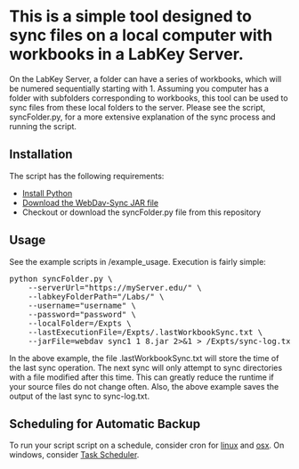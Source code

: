 # This is a simple tool designed to sync files on a local computer with workbooks in a LabKey Server.  

On the LabKey Server, a folder can have a series of workbooks, which will be numered sequentially starting with 1.  Assuming
you computer has a folder with subfolders corresponding to workbooks, this tool can be used to sync files from these local folders 
to the server.  Please see the script, syncFolder.py, for a more extensive explanation of the sync process and running the script.

## Installation

The script has the following requirements:

- [Install Python](https://www.python.org/downloads/)
- [Download the WebDav-Sync JAR file](https://sourceforge.net/projects/webdav-sync/)
- Checkout or download the syncFolder.py file from this repository

## Usage

See the example scripts in /example_usage.  Execution is fairly simple:

<pre>
python syncFolder.py \
	--serverUrl="https://myServer.edu/" \
	--labkeyFolderPath="/Labs/" \
	--username="username" \
	--password="password" \
	--localFolder=/Expts \
	--lastExecutionFile=/Expts/.lastWorkbookSync.txt \
	--jarFile=webdav_sync1_1_8.jar 2>&1 > /Expts/sync-log.txt
</pre>

In the above example, the file .lastWorkbookSync.txt will store the time of the last sync operation.  The next sync will only attempt to sync directories with a file modified after this time.  This can greatly reduce the runtime if your source files do not change often.  Also, the above example saves the output of the last sync to sync-log.txt.

## Scheduling for Automatic Backup

To run your script script on a schedule, consider cron for [linux](https://www.cyberciti.biz/faq/how-do-i-add-jobs-to-cron-under-linux-or-unix-oses/) and [osx](https://ole.michelsen.dk/blog/schedule-jobs-with-crontab-on-mac-osx.html).  On windows, consider [Task Scheduler](https://www.digitalcitizen.life/how-create-task-basic-task-wizard).
